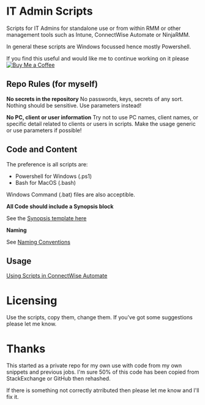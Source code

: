 # IT Admin Scripts
Scripts for IT Admins for standalone use or from within RMM or other management tools such as Intune, ConnectWise Automate or NinjaRMM.

In general these scripts are Windows focussed hence mostly Powershell.

If you find this useful and would like me to continue working on it please [![Buy Me a Coffee](https://github.com/andrewbadge/DNSRoaming/blob/main/Images/BuyMeACoffee.png)](https://www.buymeacoffee.com/AndrewBadge)

## Repo Rules (for myself)

**No secrets in the repository**
No passwords, keys, secrets of any sort. Nothing should be sensitive.
Use parameters instead!

**No PC, client or user information**
Try not to use PC names, client names, or specific detail related to clients or users in scripts.
Make the usage generic or use parameters if possible! 

## Code and Content
The preference is all scripts are:
- Powershell for Windows (.ps1)
- Bash for MacOS (.bash)

Windows Command (.bat) files are also acceptible.

**All Code should include a Synopsis block**

See the [Synopsis template here](https://github.com/andrewbadge/ITAdminScripts/blob/main/Help-and-Usage/Synopsis-Template.ps1)

**Naming**

See [Naming Conventions](https://github.com/andrewbadge/ITAdminScripts/blob/main/Help-and-Usage/Naming-Conventions.md)

## Usage

[Using Scripts in ConnectWise Automate](https://github.com/andrewbadge/ITAdminScripts/blob/main/Help-and-Usage/Using-Scripts-in-CWAutomate.md)

# Licensing

Use the scripts, copy them, change them. If you've got some suggestions please let me know.

# Thanks

This started as a private repo for my own use with code from my own snippets and previous jobs. I'm sure 50% of this code has been copied from StackExchange or GitHub then rehashed.

If there is something not correctly atrributed then please let me know and I'll fix it.
